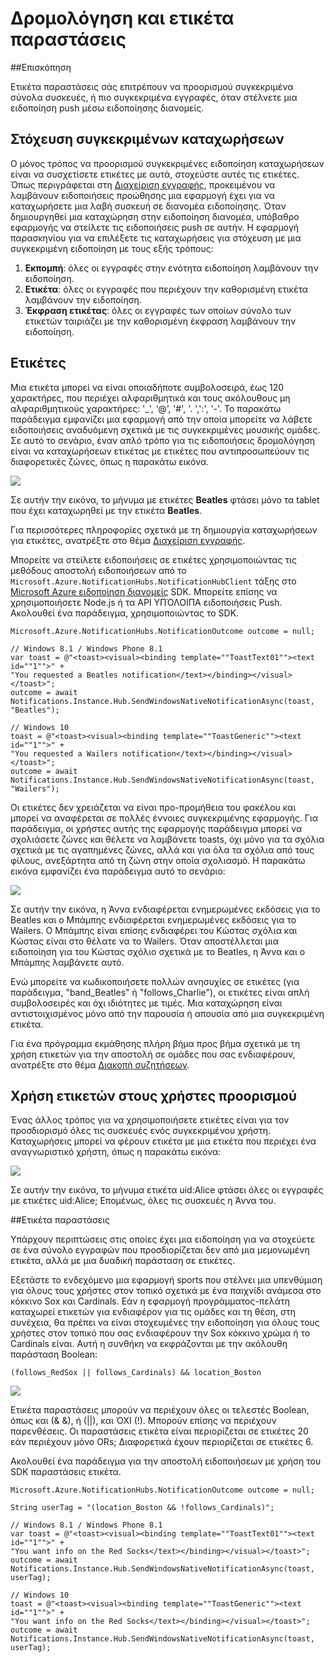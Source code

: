 <properties
    pageTitle="Δρομολόγηση και παραστάσεις ετικέτας"
    description="Αυτό το θέμα εξηγεί τη δρομολόγηση και ετικέτα παραστάσεις για διανομείς Azure ειδοποίησης."
    services="notification-hubs"
    documentationCenter=".net"
    authors="ysxu"
    manager="erikre"
    editor=""/>

<tags
    ms.service="notification-hubs"
    ms.workload="mobile"
    ms.tgt_pltfrm="mobile-multiple"
    ms.devlang="dotnet"
    ms.topic="article"
    ms.date="06/29/2016"
    ms.author="yuaxu"/>

# <a name="routing-and-tag-expressions"></a>Δρομολόγηση και ετικέτα παραστάσεις

##<a name="overview"></a>Επισκόπηση

Ετικέτα παραστάσεις σάς επιτρέπουν να προορισμού συγκεκριμένα σύνολα συσκευές, ή πιο συγκεκριμένα εγγραφές, όταν στέλνετε μια ειδοποίηση push μέσω ειδοποίησης διανομείς.


## <a name="targeting-specific-registrations"></a>Στόχευση συγκεκριμένων καταχωρήσεων

Ο μόνος τρόπος να προορισμού συγκεκριμένες ειδοποίηση καταχωρήσεων είναι να συσχετίσετε ετικέτες με αυτά, στοχεύστε αυτές τις ετικέτες. Όπως περιγράφεται στη [Διαχείριση εγγραφής](notification-hubs-push-notification-registration-management.md), προκειμένου να λαμβάνουν ειδοποιήσεις προώθησης μια εφαρμογή έχει για να καταχωρήσετε μια λαβή συσκευή σε διανομέα ειδοποίησης. Όταν δημιουργηθεί μια καταχώρηση στην ειδοποίηση διανομέα, υπόβαθρο εφαρμογής να στείλετε τις ειδοποιήσεις push σε αυτήν.
Η εφαρμογή παρασκηνίου για να επιλέξετε τις καταχωρήσεις για στόχευση με μια συγκεκριμένη ειδοποίηση με τους εξής τρόπους:

1. **Εκπομπή**: όλες οι εγγραφές στην ενότητα ειδοποίηση λαμβάνουν την ειδοποίηση.
2. **Ετικέτα**: όλες οι εγγραφές που περιέχουν την καθορισμένη ετικέτα λαμβάνουν την ειδοποίηση.
3. **Έκφραση ετικέτας**: όλες οι εγγραφές των οποίων σύνολο των ετικετών ταιριάζει με την καθορισμένη έκφραση λαμβάνουν την ειδοποίηση.

## <a name="tags"></a>Ετικέτες

Μια ετικέτα μπορεί να είναι οποιαδήποτε συμβολοσειρά, έως 120 χαρακτήρες, που περιέχει αλφαριθμητικά και τους ακόλουθους μη αλφαριθμητικούς χαρακτήρες: '_', ‘@’, '#', '. ',':', '-'. Το παρακάτω παράδειγμα εμφανίζει μια εφαρμογή από την οποία μπορείτε να λάβετε ειδοποιήσεις αναδυόμενη σχετικά με τις συγκεκριμένες μουσικής ομάδες. Σε αυτό το σενάριο, έναν απλό τρόπο για τις ειδοποιήσεις δρομολόγηση είναι να καταχωρήσεων ετικέτας με ετικέτες που αντιπροσωπεύουν τις διαφορετικές ζώνες, όπως η παρακάτω εικόνα.

![](./media/notification-hubs-routing-tag-expressions/notification-hubs-tags.png)

Σε αυτήν την εικόνα, το μήνυμα με ετικέτες **Beatles** φτάσει μόνο τα tablet που έχει καταχωρηθεί με την ετικέτα **Beatles**.

Για περισσότερες πληροφορίες σχετικά με τη δημιουργία καταχωρήσεων για ετικέτες, ανατρέξτε στο θέμα [Διαχείριση εγγραφής](notification-hubs-push-notification-registration-management.md).

Μπορείτε να στείλετε ειδοποιήσεις σε ετικέτες χρησιμοποιώντας τις μεθόδους αποστολή ειδοποιήσεων από το `Microsoft.Azure.NotificationHubs.NotificationHubClient` τάξης στο [Microsoft Azure ειδοποίηση διανομείς](https://www.nuget.org/packages/Microsoft.Azure.NotificationHubs/) SDK. Μπορείτε επίσης να χρησιμοποιήσετε Node.js ή τα API ΥΠΌΛΟΙΠΑ ειδοποιήσεις Push.  Ακολουθεί ένα παράδειγμα, χρησιμοποιώντας το SDK.


    Microsoft.Azure.NotificationHubs.NotificationOutcome outcome = null;

    // Windows 8.1 / Windows Phone 8.1
    var toast = @"<toast><visual><binding template=""ToastText01""><text id=""1"">" +
    "You requested a Beatles notification</text></binding></visual></toast>";
    outcome = await Notifications.Instance.Hub.SendWindowsNativeNotificationAsync(toast, "Beatles");

    // Windows 10
    toast = @"<toast><visual><binding template=""ToastGeneric""><text id=""1"">" +
    "You requested a Wailers notification</text></binding></visual></toast>";
    outcome = await Notifications.Instance.Hub.SendWindowsNativeNotificationAsync(toast, "Wailers");




Οι ετικέτες δεν χρειάζεται να είναι προ-προμήθεια του φακέλου και μπορεί να αναφέρεται σε πολλές έννοιες συγκεκριμένης εφαρμογής. Για παράδειγμα, οι χρήστες αυτής της εφαρμογής παράδειγμα μπορεί να σχολιάσετε ζώνες και θέλετε να λαμβάνετε toasts, όχι μόνο για τα σχόλια σχετικά με τις αγαπημένες ζώνες, αλλά και για όλα τα σχόλια από τους φίλους, ανεξάρτητα από τη ζώνη στην οποία σχολιασμό. Η παρακάτω εικόνα εμφανίζει ένα παράδειγμα αυτό το σενάριο:



![](./media/notification-hubs-routing-tag-expressions/notification-hubs-tags2.png)

Σε αυτήν την εικόνα, η Άννα ενδιαφέρεται ενημερωμένες εκδόσεις για το Beatles και ο Μπάμπης ενδιαφέρεται ενημερωμένες εκδόσεις για το Wailers. Ο Μπάμπης είναι επίσης ενδιαφέρει του Κώστας σχόλια και Κώστας είναι στο θέλατε να το Wailers. Όταν αποστέλλεται μια ειδοποίηση για του Κώστας σχόλιο σχετικά με το Beatles, η Άννα και ο Μπάμπης λαμβάνετε αυτό.

Ενώ μπορείτε να κωδικοποιήσετε πολλών ανησυχίες σε ετικέτες (για παράδειγμα, "band_Beatles" ή "follows_Charlie"), οι ετικέτες είναι απλή συμβολοσειρές και όχι ιδιότητες με τιμές. Μια καταχώρηση είναι αντιστοιχισμένος μόνο από την παρουσία ή απουσία από μια συγκεκριμένη ετικέτα.

Για ένα πρόγραμμα εκμάθησης πλήρη βήμα προς βήμα σχετικά με τη χρήση ετικετών για την αποστολή σε ομάδες που σας ενδιαφέρουν, ανατρέξτε στο θέμα [Διακοπή συζητήσεων](notification-hubs-windows-notification-dotnet-push-xplat-segmented-wns.md).


## <a name="using-tags-to-target-users"></a>Χρήση ετικετών στους χρήστες προορισμού

Ένας άλλος τρόπος για να χρησιμοποιήσετε ετικέτες είναι για τον προσδιορισμό όλες τις συσκευές ενός συγκεκριμένου χρήστη. Καταχωρήσεις μπορεί να φέρουν ετικέτα με μια ετικέτα που περιέχει ένα αναγνωριστικό χρήστη, όπως η παρακάτω εικόνα:


![](./media/notification-hubs-routing-tag-expressions/notification-hubs-tags3.png)

Σε αυτήν την εικόνα, το μήνυμα ετικέτα uid:Alice φτάσει όλες οι εγγραφές με ετικέτες uid:Alice; Επομένως, όλες τις συσκευές η Άννα του.


##<a name="tag-expressions"></a>Ετικέτα παραστάσεις

Υπάρχουν περιπτώσεις στις οποίες έχει μια ειδοποίηση για να στοχεύετε σε ένα σύνολο εγγραφών που προσδιορίζεται δεν από μια μεμονωμένη ετικέτα, αλλά με μια δυαδική παράσταση σε ετικέτες.

Εξετάστε το ενδεχόμενο μια εφαρμογή sports που στέλνει μια υπενθύμιση για όλους τους χρήστες στον τοπικό σχετικά με ένα παιχνίδι ανάμεσα στο κόκκινο Sox και Cardinals. Εάν η εφαρμογή προγράμματος-πελάτη καταχωρεί ετικετών για ενδιαφέρον για τις ομάδες και τη θέση, στη συνέχεια, θα πρέπει να είναι στοχευμένες την ειδοποίηση για όλους τους χρήστες στον τοπικό που σας ενδιαφέρουν την Sox κόκκινο χρώμα ή το Cardinals είναι. Αυτή η συνθήκη να εκφράζονται με την ακόλουθη παράσταση Boolean:

    (follows_RedSox || follows_Cardinals) && location_Boston


![](./media/notification-hubs-routing-tag-expressions/notification-hubs-tags4.png)

Ετικέτα παραστάσεις μπορούν να περιέχουν όλες οι τελεστές Boolean, όπως και (& &), ή (||), και ΌΧΙ (!). Μπορούν επίσης να περιέχουν παρενθέσεις. Οι παραστάσεις ετικέτα είναι περιορίζεται σε ετικέτες 20 εάν περιέχουν μόνο ORs; Διαφορετικά έχουν περιορίζεται σε ετικέτες 6.

Ακολουθεί ένα παράδειγμα για την αποστολή ειδοποιήσεων με χρήση του SDK παραστάσεις ετικέτα.


    Microsoft.Azure.NotificationHubs.NotificationOutcome outcome = null;

    String userTag = "(location_Boston && !follows_Cardinals)"; 

    // Windows 8.1 / Windows Phone 8.1
    var toast = @"<toast><visual><binding template=""ToastText01""><text id=""1"">" +
    "You want info on the Red Socks</text></binding></visual></toast>";
    outcome = await Notifications.Instance.Hub.SendWindowsNativeNotificationAsync(toast, userTag);

    // Windows 10
    toast = @"<toast><visual><binding template=""ToastGeneric""><text id=""1"">" +
    "You want info on the Red Socks</text></binding></visual></toast>";
    outcome = await Notifications.Instance.Hub.SendWindowsNativeNotificationAsync(toast, userTag);
